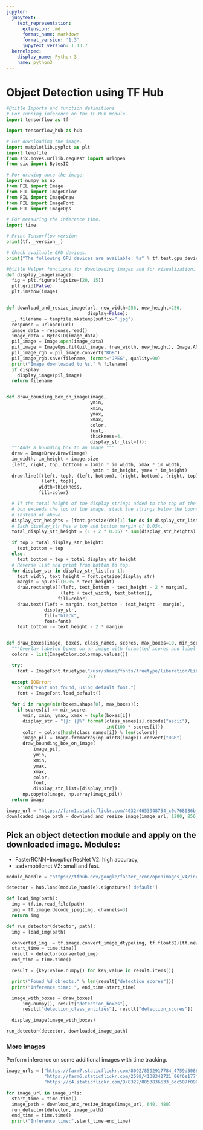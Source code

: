 ```yaml
---
jupyter:
  jupytext:
    text_representation:
      extension: .md
      format_name: markdown
      format_version: '1.3'
      jupytext_version: 1.13.7
  kernelspec:
    display_name: Python 3
    name: python3
---
```


# Object Detection using TF Hub

```python cellView="form" colab={"base_uri": "https://localhost:8080/", "height": 51} colab_type="code" executionInfo={"elapsed": 2607, "status": "ok", "timestamp": 1586205635535, "user": {"displayName": "Sparsh Agarwal", "photoUrl": "", "userId": "13037694610922482904"}, "user_tz": -330} id="TOrVEfRtL_3O" outputId="42ae27bc-7ed1-4d87-b445-cae5709988a0"
#@title Imports and function definitions
# For running inference on the TF-Hub module.
import tensorflow as tf

import tensorflow_hub as hub

# For downloading the image.
import matplotlib.pyplot as plt
import tempfile
from six.moves.urllib.request import urlopen
from six import BytesIO

# For drawing onto the image.
import numpy as np
from PIL import Image
from PIL import ImageColor
from PIL import ImageDraw
from PIL import ImageFont
from PIL import ImageOps

# For measuring the inference time.
import time

# Print Tensorflow version
print(tf.__version__)

# Check available GPU devices.
print("The following GPU devices are available: %s" % tf.test.gpu_device_name())
```

```python cellView="form" colab={} colab_type="code" id="LWwiYMwYMeIB"
#@title Helper functions for downloading images and for visualization.
def display_image(image):
  fig = plt.figure(figsize=(20, 15))
  plt.grid(False)
  plt.imshow(image)


def download_and_resize_image(url, new_width=256, new_height=256,
                              display=False):
  _, filename = tempfile.mkstemp(suffix=".jpg")
  response = urlopen(url)
  image_data = response.read()
  image_data = BytesIO(image_data)
  pil_image = Image.open(image_data)
  pil_image = ImageOps.fit(pil_image, (new_width, new_height), Image.ANTIALIAS)
  pil_image_rgb = pil_image.convert("RGB")
  pil_image_rgb.save(filename, format="JPEG", quality=90)
  print("Image downloaded to %s." % filename)
  if display:
    display_image(pil_image)
  return filename


def draw_bounding_box_on_image(image,
                               ymin,
                               xmin,
                               ymax,
                               xmax,
                               color,
                               font,
                               thickness=4,
                               display_str_list=()):
  """Adds a bounding box to an image."""
  draw = ImageDraw.Draw(image)
  im_width, im_height = image.size
  (left, right, top, bottom) = (xmin * im_width, xmax * im_width,
                                ymin * im_height, ymax * im_height)
  draw.line([(left, top), (left, bottom), (right, bottom), (right, top),
             (left, top)],
            width=thickness,
            fill=color)

  # If the total height of the display strings added to the top of the bounding
  # box exceeds the top of the image, stack the strings below the bounding box
  # instead of above.
  display_str_heights = [font.getsize(ds)[1] for ds in display_str_list]
  # Each display_str has a top and bottom margin of 0.05x.
  total_display_str_height = (1 + 2 * 0.05) * sum(display_str_heights)

  if top > total_display_str_height:
    text_bottom = top
  else:
    text_bottom = top + total_display_str_height
  # Reverse list and print from bottom to top.
  for display_str in display_str_list[::-1]:
    text_width, text_height = font.getsize(display_str)
    margin = np.ceil(0.05 * text_height)
    draw.rectangle([(left, text_bottom - text_height - 2 * margin),
                    (left + text_width, text_bottom)],
                   fill=color)
    draw.text((left + margin, text_bottom - text_height - margin),
              display_str,
              fill="black",
              font=font)
    text_bottom -= text_height - 2 * margin


def draw_boxes(image, boxes, class_names, scores, max_boxes=10, min_score=0.1):
  """Overlay labeled boxes on an image with formatted scores and label names."""
  colors = list(ImageColor.colormap.values())

  try:
    font = ImageFont.truetype("/usr/share/fonts/truetype/liberation/LiberationSansNarrow-Regular.ttf",
                              25)
  except IOError:
    print("Font not found, using default font.")
    font = ImageFont.load_default()

  for i in range(min(boxes.shape[0], max_boxes)):
    if scores[i] >= min_score:
      ymin, xmin, ymax, xmax = tuple(boxes[i])
      display_str = "{}: {}%".format(class_names[i].decode("ascii"),
                                     int(100 * scores[i]))
      color = colors[hash(class_names[i]) % len(colors)]
      image_pil = Image.fromarray(np.uint8(image)).convert("RGB")
      draw_bounding_box_on_image(
          image_pil,
          ymin,
          xmin,
          ymax,
          xmax,
          color,
          font,
          display_str_list=[display_str])
      np.copyto(image, np.array(image_pil))
  return image
```

```python cellView="form" colab={"base_uri": "https://localhost:8080/", "height": 815} colab_type="code" executionInfo={"elapsed": 7184, "status": "ok", "timestamp": 1586205283246, "user": {"displayName": "Sparsh Agarwal", "photoUrl": "", "userId": "13037694610922482904"}, "user_tz": -330} id="6FAMCUjiMtIk" outputId="2601e56f-0fda-4fa8-dda2-dde2de71988c"
image_url = "https://farm1.staticflickr.com/4032/4653948754_c0d768086b_o.jpg"  #@param
downloaded_image_path = download_and_resize_image(image_url, 1280, 856, True)
```

<!-- #region colab_type="text" id="ABOnHHdFM-3z" -->
## Pick an object detection module and apply on the downloaded image. Modules:

- FasterRCNN+InceptionResNet V2: high accuracy,
- ssd+mobilenet V2: small and fast.
<!-- #endregion -->

```python cellView="both" colab={"base_uri": "https://localhost:8080/", "height": 51} colab_type="code" executionInfo={"elapsed": 1363, "status": "ok", "timestamp": 1586205609603, "user": {"displayName": "Sparsh Agarwal", "photoUrl": "", "userId": "13037694610922482904"}, "user_tz": -330} id="qnS9VMHgM7dG" outputId="a802aa18-3588-4286-dfa8-f5f5a8eb67c9"
module_handle = "https://tfhub.dev/google/faster_rcnn/openimages_v4/inception_resnet_v2/1" #@param ["https://tfhub.dev/google/openimages_v4/ssd/mobilenet_v2/1", "https://tfhub.dev/google/faster_rcnn/openimages_v4/inception_resnet_v2/1"]

detector = hub.load(module_handle).signatures['default']
```

```python colab={} colab_type="code" id="qGI0NIRUNJnV"
def load_img(path):
  img = tf.io.read_file(path)
  img = tf.image.decode_jpeg(img, channels=3)
  return img
```

```python colab={} colab_type="code" id="KSiPBoUqNMf1"
def run_detector(detector, path):
  img = load_img(path)

  converted_img  = tf.image.convert_image_dtype(img, tf.float32)[tf.newaxis, ...]
  start_time = time.time()
  result = detector(converted_img)
  end_time = time.time()

  result = {key:value.numpy() for key,value in result.items()}

  print("Found %d objects." % len(result["detection_scores"]))
  print("Inference time: ", end_time-start_time)

  image_with_boxes = draw_boxes(
      img.numpy(), result["detection_boxes"],
      result["detection_class_entities"], result["detection_scores"])

  display_image(image_with_boxes)
```

```python colab={"base_uri": "https://localhost:8080/", "height": 832} colab_type="code" executionInfo={"elapsed": 50408, "status": "ok", "timestamp": 1586205701166, "user": {"displayName": "Sparsh Agarwal", "photoUrl": "", "userId": "13037694610922482904"}, "user_tz": -330} id="JOHJP4MVNOZA" outputId="abb0917e-90bf-4f9c-d4fa-51c6d817ec74"
run_detector(detector, downloaded_image_path)
```

<!-- #region colab_type="text" id="FD6GavBsNTak" -->
### More images
Perform inference on some additional images with time tracking.
<!-- #endregion -->

```python colab={"base_uri": "https://localhost:8080/", "height": 1000, "output_embedded_package_id": "1F9bIcU1D9fweU2Vn5Ebo_7pDJcFZ5TYu"} colab_type="code" executionInfo={"elapsed": 19061, "status": "ok", "timestamp": 1586205828529, "user": {"displayName": "Sparsh Agarwal", "photoUrl": "", "userId": "13037694610922482904"}, "user_tz": -330} id="dsAFHRgaNQDj" outputId="51c3ae26-6230-4367-eb18-db7d61f1f54a"
image_urls = ["https://farm7.staticflickr.com/8092/8592917784_4759d3088b_o.jpg",
              "https://farm6.staticflickr.com/2598/4138342721_06f6e177f3_o.jpg",
              "https://c4.staticflickr.com/9/8322/8053836633_6dc507f090_o.jpg"]

for image_url in image_urls:
  start_time = time.time()
  image_path = download_and_resize_image(image_url, 640, 480)
  run_detector(detector, image_path)
  end_time = time.time()
  print("Inference time:",start_time-end_time)
```
